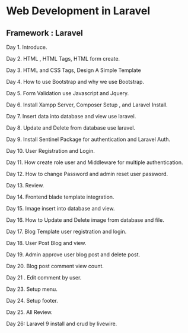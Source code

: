 # Web Development in Laravel

## Framework : Laravel

Day 1. Introduce.

Day 2. HTML , HTML Tags,  HTML form create.

Day 3.  HTML and CSS Tags, Design A Simple Template

Day 4.  How to use Bootstrap and why we use Bootstrap.

Day 5. Form Validation use Javascript and Jquery.

Day 6. Install Xampp Server, Composer Setup , and  Laravel Install.

Day 7. Insert data into database and view  use laravel.

Day 8. Update and Delete from database  use laravel.

Day 9.  Install Sentinel Package for authentication and Laravel Auth.

Day 10. User Registration and Login.

Day 11. How create role user and Middleware for multiple authentication.

Day 12. How to change Password and  admin reset user password.

Day 13. Review.

Day 14. Frontend  blade template integration.

Day 15. Image  insert into database and view.

Day 16. How to Update and Delete image from database and file.

Day 17.  Blog Template user registration and login.

Day 18. User Post  Blog and view.

Day 19.  Admin approve user blog post and delete post.

Day 20. Blog post  comment view count.

Day 21 .  Edit comment by user.

Day 23.  Setup menu.

Day 24. Setup footer.

Day 25. All Review.

Day 26: Laravel 9 install and crud by livewire.
